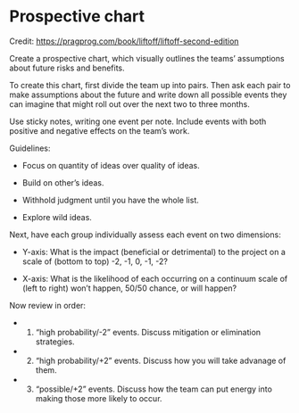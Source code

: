 # Prospective chart

Credit: https://pragprog.com/book/liftoff/liftoff-second-edition

Create a prospective chart, which visually outlines the teams’ assumptions about future risks and benefits.

To create this chart, first divide the team up into pairs. Then ask each pair to make assumptions about the future and write down all possible events they can imagine that might roll out over the next two to three months.

Use sticky notes, writing one event per note. Include events with both positive and negative effects on the team’s work.

Guidelines:

  * Focus on quantity of ideas over quality of ideas.

  * Build on other’s ideas.

  * Withhold judgment until you have the whole list.

  * Explore wild ideas.

Next, have each group individually assess each event on two dimensions:

  * Y-axis: What is the impact (beneficial or detrimental) to the project on a scale of (bottom to top) -2, -1, 0, -1, -2?

  * X-axis: What is the likelihood of each occurring on a continuum scale of (left to right) won’t happen, 50/50 chance, or will happen?

Now review in order:

  * 1. “high probability/-2” events. Discuss mitigation or elimination strategies.

  * 2. “high probability/+2” events. Discuss how you will take advanage of them.

  * 3. “possible/+2” events. Discuss how the team can put energy into making those more likely to occur.
